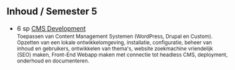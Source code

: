 Inhoud **/ Semester 5**
----------------

- 6 sp [CMS Development](https://bamaflexweb.arteveldehs.be/BMFUIDetailxOLOD.aspx?a=97878&b=5&c=1)  
  <small>Toepassen van Content Management Systemen (WordPress, Drupal en Custom). Opzetten van een lokale ontwikkelomgeving, installatie, configuratie, beheer van inhoud en gebruikers, ontwikkelen van thema's, website zoekmachine vriendelijk (SEO) maken, Front-End Webapp maken met connectie tot headless CMS, deployment, onderhoud en documenteren.</small> 